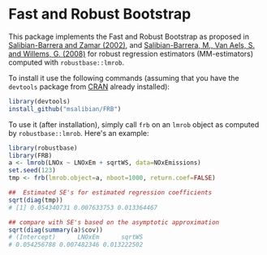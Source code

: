 # Fast and Robust Bootstrap

This package implements the Fast and Robust Bootstrap as proposed in 
[Salibian-Barrera and Zamar (2002)](http://dx.doi.org/10.1214/aos/1021379865), and
[Salibian-Barrera, M., Van Aels, S. and Willems, G. (2008)](http://dx.doi.org/10.1007/s10260-007-0048-6) for robust regression estimators (MM-estimators) computed with 
`robustbase::lmrob`. 

To install it use the following commands (assuming that you have
the `devtools` package from [CRAN](https://cran.r-project.org) 
already installed): 
```R
library(devtools)
install_github("msalibian/FRB")
```
To use it (after installation), simply call `frb` on an `lmrob` object as computed 
by `robustbase::lmrob`. Here's an example:
```R
library(robustbase)
library(FRB)
a <- lmrob(LNOx ~ LNOxEm + sqrtWS, data=NOxEmissions)
set.seed(123)
tmp <- frb(lmrob.object=a, nboot=1000, return.coef=FALSE)

##  Estimated SE's for estimated regression coefficients  
sqrt(diag(tmp))
# [1] 0.054340731 0.007633753 0.013364467

## compare with SE's based on the asymptotic approximation
sqrt(diag(summary(a)$cov))
# (Intercept)      LNOxEm      sqrtWS 
# 0.054256788 0.007482346 0.013222502 
```
